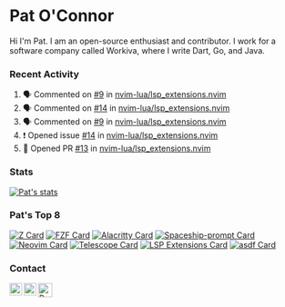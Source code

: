 # Pat O'Connor

Hi I'm Pat. I am an open-source enthusiast and contributor. I work for a
software company called Workiva, where I write Dart, Go, and Java.

### Recent Activity
<!--START_SECTION:activity-->
1. 🗣 Commented on [#9](https://github.com/nvim-lua/lsp_extensions.nvim/issues/9) in [nvim-lua/lsp_extensions.nvim](https://github.com/nvim-lua/lsp_extensions.nvim)
2. 🗣 Commented on [#14](https://github.com/nvim-lua/lsp_extensions.nvim/issues/14) in [nvim-lua/lsp_extensions.nvim](https://github.com/nvim-lua/lsp_extensions.nvim)
3. 🗣 Commented on [#9](https://github.com/nvim-lua/lsp_extensions.nvim/issues/9) in [nvim-lua/lsp_extensions.nvim](https://github.com/nvim-lua/lsp_extensions.nvim)
4. ❗️ Opened issue [#14](https://github.com/nvim-lua/lsp_extensions.nvim/issues/14) in [nvim-lua/lsp_extensions.nvim](https://github.com/nvim-lua/lsp_extensions.nvim)
5. 💪 Opened PR [#13](https://github.com/nvim-lua/lsp_extensions.nvim/pull/13) in [nvim-lua/lsp_extensions.nvim](https://github.com/nvim-lua/lsp_extensions.nvim)
<!--END_SECTION:activity-->

### Stats
[![Pat's stats](https://github-readme-stats.vercel.app/api?username=PatOConnor43&theme=nightowl&show_icons=true&hide_border=true)](https://github.com/anuraghazra/github-readme-stats)

### Pat's Top 8
[![Z Card](https://github-readme-stats.vercel.app/api/pin/?username=rupa&repo=z&theme=nightowl&show_owner=true)](https://github.com/rupa/z)
[![FZF Card](https://github-readme-stats.vercel.app/api/pin/?username=junegunn&repo=fzf&theme=nightowl&show_owner=true)](https://github.com/junegunn/fzf)
[![Alacritty Card](https://github-readme-stats.vercel.app/api/pin/?username=alacritty&repo=alacritty&theme=nightowl&show_owner=true)](https://github.com/alacritty/alacritty)
[![Spaceship-prompt Card](https://github-readme-stats.vercel.app/api/pin/?username=denysdovhan&repo=spaceship-prompt&theme=nightowl&show_owner=true)](https://github.com/denysdovhan/spaceship-prompt)
[![Neovim Card](https://github-readme-stats.vercel.app/api/pin/?username=neovim&repo=neovim&theme=nightowl&show_owner=true)](https://github.com/neovim/neovim)
[![Telescope Card](https://github-readme-stats.vercel.app/api/pin/?username=nvim-lua&repo=telescope.nvim&theme=nightowl&show_owner=true)](https://github.com/nvim-lua/telescope.nvim)
[![LSP Extensions Card](https://github-readme-stats.vercel.app/api/pin/?username=nvim-lua&repo=lsp_extensions.nvim&theme=nightowl&show_owner=true)](https://github.com/nvim-lua/lsp_extensions.nvim)
[![asdf Card](https://github-readme-stats.vercel.app/api/pin/?username=PatOConnor43&repo=asdf-dart&theme=nightowl&show_owner=true)](https://github.com/PatOConnor43/asdf-dart)

### Contact

[<img align="left" alt="PatOConnor43 | Twitter" width="22px" src="https://cdn.jsdelivr.net/npm/simple-icons@v3/icons/twitter.svg" />][twitter]
[<img align="left" alt="PatOConnor43 | LinkedIn" width="22px" src="https://cdn.jsdelivr.net/npm/simple-icons@v3/icons/linkedin.svg" />][linkedin]
[<img align="left" alt="PatOConnor43 | Discord" width="25px" src="https://cdn.jsdelivr.net/npm/simple-icons@v3/icons/discord.svg" />][discord]

[twitter]: https://twitter.com/PatOConnor43
[linkedin]: https://linkedin.com/PatOConnor43
[discord]: https://discord.com/channels/@me/342436080462856192
